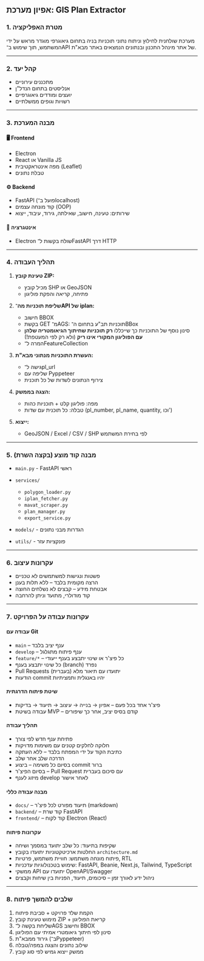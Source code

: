 ## אפיון מערכת: GIS Plan Extractor

### 1. מטרת האפליקציה

מערכת שולחנית לחילוץ וניתוח נתוני תוכניות בניה בתחום גיאוגרפי מוגדר מראש על ידי המשתמש, תוך שימוש ב־API של אתר מינהל התכנון ובנתונים הנמצאים באתר מבא"ת.

---

### 2. קהל יעד

* מתכננים עירוניים
* אנליסטים בתחום הנדל"ן
* יועצים ומודדים גיאוגרפיים
* רשויות וגופים ממשלתיים

---

### 3. מבנה המערכת

#### 🖥️ Frontend

* Electron
* React או Vanilla JS
* מפה אינטראקטיבית (Leaflet)
* טבלת נתונים

#### ⚙️ Backend

* FastAPI (פועל ב־localhost)
* קוד מונחה עצמים (OOP)
* שירותים: טעינה, חישוב, שאילתה, גירוד, עיבוד, ייצוא

#### 🔌 אינטגרציה

* Electron שולח בקשות ל־FastAPI דרך HTTP

---

### 4. תהליך העבודה

1. **טעינת קובץ ZIP:**

   * מכיל קובץ SHP או GeoJSON
   * פתיחה, קריאה והפקת פוליגון

2. **שליפת תוכניות מה־API של iplan:**

   * חישוב BBOX
   * בקשת GET מ־AGS: תוכניות תב"ע בתחום ה־BBox
   * סינון נוסף של התוכניות כך שייכללו **רק תוכניות שחיתוך הגיאומטריה שלהן עם הפוליגון המקורי אינו ריק** (ולא רק לפי המעטפת!)
   * המרה ל־FeatureCollection

3. **העשרת התוכניות מנתוני מבא"ת:**

   * גישה ל־pl\_url
   * שליפה עם Pyppeteer
   * צירוף הנתונים לשדות של כל תוכנית

4. **הצגה בממשק:**

   * מפה: פוליגון קלט + תוכניות כהות
   * טבלה: כל תוכנית עם שדות (pl\_number, pl\_name, quantity, וכו')

5. **ייצוא:**

   * GeoJSON / Excel / CSV / SHP לפי בחירת המשתמש

---

### 5. מבנה קוד מוצע (בקצה השרת)

* `main.py` - FastAPI ראשי
* `services/`

  * `polygon_loader.py`
  * `iplan_fetcher.py`
  * `mavat_scraper.py`
  * `plan_manager.py`
  * `export_service.py`
* `models/` - הגדרות מבני נתונים
* `utils/` - פונקציות עזר

---

### 6. עקרונות עיצוב

* פשטות ונגישות למשתמשים לא טכניים
* הרצה מקומית בלבד – ללא תלות בענן
* אבטחת מידע – קבצים לא נשלחים החוצה
* קוד מודולרי, מתועד וניתן להרחבה

---

### 7. עקרונות עבודה על הפרויקט

#### עבודה עם Git

* `main` – ענף יציב בלבד
* `develop` – ענף פיתוח מתגלגל
* `feature/*` – כל פיצ'ר או שינוי יתבצע בענף ייעודי
* כל שינוי יתבצע בענף (branch) נפרד
* Pull Requests יתועדו עם תיאור מלא (בעברית)
* הודעות commit יהיו באנגלית ותמציתיות

#### שיטת פיתוח הדרגתית

* פיצ'ר אחד בכל פעם – אפיון → בנייה → עיצוב → תיעוד → בדיקות
* עבודה בשיטת MVP – קודם בסיס יציב, אחר כך שיפורים

#### תהליך עבודה

* פתיחת ענף חדש לפי צורך
* חלוקה לחלקים קטנים עם משימות מדויקות
* כתיבת הקוד על ידי המפתח בלבד – ללא העתקה
* הדרכה שלב אחר שלב
* בסיום כל משימה – ביצוע commit ברור
* בסיום הפיצ'ר – Pull Request עם סיכום בעברית
* מיזוג לענף develop לאחר אישור

#### מבנה עבודה כללי

* `docs/` – תיעוד מפורט לכל פיצ'ר (markdown)
* `backend/` – קוד שרת FastAPI
* `frontend/` – קוד לקוח Electron (React)

#### עקרונות פיתוח

* שקיפות בתיעוד: כל שלב יתועד במסמך ושיחה
* החלטות ארכיטקטוניות יתועדו בקובץ `architecture.md`
* פיתוח מונחה משתמש: חוויית משתמש, פרטיות, RTL
* שימוש בטכנולוגיות עדכניות: FastAPI, Beanie, Next.js, Tailwind, TypeScript
* ממשקי API יתועדו עם OpenAPI/Swagger
* ניהול ידע לאורך זמן – סיכומים, תיעוד, הפניות בין שיחות וקבצים

---

### 8. שלבים להמשך פיתוח

1. הקמת שלד פרויקט + סביבת פיתוח
2. מימוש טעינת קובץ ZIP + קריאת הפוליגון
3. שליחת בקשה ל־AGS וחישוב BBOX
4. סינון לפי חיתוך גיאומטרי אמיתי עם הפוליגון
5. גירוד ממבא"ת (ב־Pyppeteer)
6. שילוב נתונים והצגה במפה/טבלה
7. ממשק ייצוא גמיש לפי סוג קובץ
